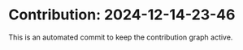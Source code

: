 # Contribution: 2024-12-14-23-46
This is an automated commit to keep the contribution graph active.
